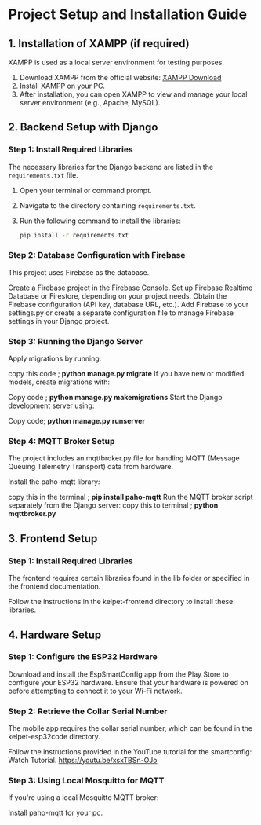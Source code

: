 # Project Setup and Installation Guide

## 1. Installation of XAMPP (if required)
XAMPP is used as a local server environment for testing purposes.

1. Download XAMPP from the official website: [XAMPP Download](https://www.apachefriends.org/download.html)
2. Install XAMPP on your PC.
3. After installation, you can open XAMPP to view and manage your local server environment (e.g., Apache, MySQL).

## 2. Backend Setup with Django

### Step 1: Install Required Libraries
The necessary libraries for the Django backend are listed in the `requirements.txt` file.

1. Open your terminal or command prompt.
2. Navigate to the directory containing `requirements.txt`.
3. Run the following command to install the libraries:

   ```sh
   pip install -r requirements.txt

### Step 2: Database Configuration with Firebase
This project uses Firebase as the database.

Create a Firebase project in the Firebase Console.
Set up Firebase Realtime Database or Firestore, depending on your project needs.
Obtain the Firebase configuration (API key, database URL, etc.).
Add Firebase to your settings.py or create a separate configuration file to manage Firebase settings in your Django project.

### Step 3: Running the Django Server
Apply migrations by running:

copy this code ; **python manage.py migrate**
If you have new or modified models, create migrations with:

Copy code ; **python manage.py makemigrations**
Start the Django development server using:

Copy code; **python manage.py runserver**

### Step 4: MQTT Broker Setup
The project includes an mqttbroker.py file for handling MQTT (Message Queuing Telemetry Transport) data from hardware.

Install the paho-mqtt library:

copy this in the terminal ; **pip install paho-mqtt**
Run the MQTT broker script separately from the Django server:
 copy this to terminal ; **python mqttbroker.py**

## 3. Frontend Setup
### Step 1: Install Required Libraries
The frontend requires certain libraries found in the lib folder or specified in the frontend documentation.

Follow the instructions in the kelpet-frontend directory to install these libraries.
## 4. Hardware Setup
### Step 1: Configure the ESP32 Hardware
Download and install the EspSmartConfig app from the Play Store to configure your ESP32 hardware.
Ensure that your hardware is powered on before attempting to connect it to your Wi-Fi network.

### Step 2: Retrieve the Collar Serial Number
The mobile app requires the collar serial number, which can be found in the kelpet-esp32code directory.

Follow the instructions provided in the YouTube tutorial for the smartconfig: Watch Tutorial. https://youtu.be/xsxTBSn-OJo
### Step 3: Using Local Mosquitto for MQTT
If you're using a local Mosquitto MQTT broker:

Install paho-mqtt for your pc. 